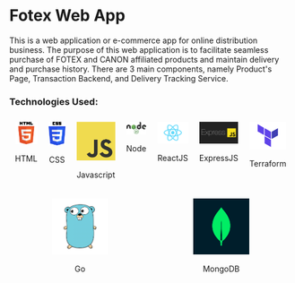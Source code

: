 # Fotex Web App

This is a web application or e-commerce app for online distribution business. The purpose of this web application is to facilitate seamless purchase of FOTEX and CANON affiliated products and maintain delivery and purchase history. There are 3 main components, namely Product's Page, Transaction Backend, and Delivery Tracking Service.

### Technologies Used:

<div style="display: flex; flex-wrap: wrap;">
  <div style="flex: 1; margin: 10px;">
    <div style="text-align: center;">
      <img src="images/html.png" alt="HTML Logo" width="100">
    </div>
    <p style="text-align: center;">HTML</p>
  </div>
  <div style="flex: 1; margin: 10px;">
    <div style="text-align: center;">
      <img src="images/css.png" alt="CSS Logo" width="100">
    </div>
    <p style="text-align: center;">CSS</p>
  </div>
  <div style="flex: 1; margin: 10px;">
    <div style="text-align: center;">
      <img src="images/js.png" alt="Javascript Logo" width="100">
    </div>
    <p style="text-align: center;">Javascript</p>
  </div>
    <div style="flex: 1; margin: 10px;">
    <div style="text-align: center;">
      <img src="images/nodejs.png" alt="Node.js Logo" width="100">
    </div>
    <p style="text-align: center;">Node</p>
  </div>
    <div style="flex: 1; margin: 10px;">
    <div style="text-align: center;">
      <img src="images/reactjs.png" alt="React Logo" width="100">
    </div>
    <p style="text-align: center;">ReactJS</p>
  </div>
    <div style="flex: 1; margin: 10px;">
    <div style="text-align: center;">
      <img src="images/ejs.png" alt="ExpressJS Logo" width="100">
    </div>
    <p style="text-align: center;">ExpressJS</p>
  </div>
    <div style="flex: 1; margin: 10px;">
    <div style="text-align: center;">
      <img src="images/terraform.png" alt="Terraform Logo" width="100">
    </div>
    <p style="text-align: center;">Terraform</p>
  </div>
    <div style="flex: 1; margin: 10px;">
    <div style="text-align: center;">
      <img src="images/go.png" alt="Go Logo" width="100">
    </div>
    <p style="text-align: center;">Go</p>
  </div>
    <div style="flex: 1; margin: 10px;">
    <div style="text-align: center;">
      <img src="images/mongodb.png" alt="MongoDB Logo" width="100">
    </div>
    <p style="text-align: center;">MongoDB</p>
  </div>
</div>
